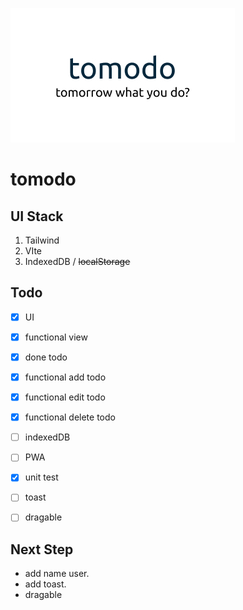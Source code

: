 ![tomodo banner](./assets/thumbnail.jpg)

# tomodo

## UI Stack

1. Tailwind
2. VIte
3. IndexedDB / ~~localStorage~~

## Todo

- [x] UI

- [x] functional view

- [x] done todo

- [x] functional add todo

- [x] functional edit todo

- [x] functional delete todo

- [ ] indexedDB

- [ ] PWA

- [x] unit test

- [ ] toast

- [ ] dragable

## Next Step

- add name user.
- add toast.
- dragable